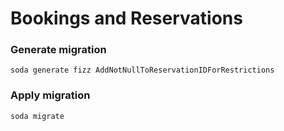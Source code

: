 # Bookings and Reservations


### Generate migration
```
soda generate fizz AddNotNullToReservationIDForRestrictions
```

### Apply migration
```
soda migrate
```